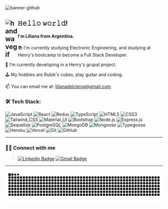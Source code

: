 ![banner-github](https://user-images.githubusercontent.com/94813118/176964815-19908d1d-80bc-4d05-aae6-7c9239ebdb44.png)


## 𝙷𝚎𝚕𝚕𝚘 𝚠𝚘𝚛𝚕𝚍! <img alt="handwavegif" src="https://user-images.githubusercontent.com/39513876/112366216-8cfe7400-8cfe-11eb-8116-7d3dbae20e97.gif" width='40' align="left"/>

#### I'm Liliana from Argentina.
📚 I'm currently studying Electronic Engineering, and studying at Henry's bootcamp to become a Full Stack Developer.

🌱 I’m currently developing in a Henry's grupal project.

🕹 My hobbies are Rubik's cubes, play guitar and coding.

📫 You can email me at: lilianadelcleiva@gmail.com 

### 🛠️ Tech Stack:
![JavaScript](https://img.shields.io/badge/-JavaScript-gray?style=flat-square&logo=javascript)
![React](https://img.shields.io/badge/-React-gray?style=flat-square&logo=react)
![Redux](https://img.shields.io/badge/-Redux-gray?style=flat-square&logo=Redux)
![TypeScript](https://img.shields.io/badge/-TypeScript-gray?style=flat-square&logo=typescript)
![HTML5](https://img.shields.io/badge/-HTML5-gray?style=flat-square&logo=html5&logoColor=white)
![CSS3](https://img.shields.io/badge/-CSS3-gray?style=flat-square&logo=css3)
![Tailwind_CSS](https://img.shields.io/badge/-Tailwind_CSS-gray?style=flat-square&logo=tailwind-css)
![Material_UI](https://img.shields.io/badge/-Material_UI-gray?style=flat-square&logo=material-ui)
![Bootstrap](https://img.shields.io/badge/-Bootstrap-gray?style=flat-square&logo=bootstrap)
![Node.js](https://img.shields.io/badge/-Nodejs-gray?style=flat-square&logo=Node.js)
![Express.js](https://img.shields.io/badge/-Express-gray?style=flat-square&logo=Express.js)
![Sequelize](https://img.shields.io/badge/-Sequelize-gray)
![PostgreSQL](https://img.shields.io/badge/-PostgreSQL-gray?style=flat-square&logo=postgresql)
![MongoDB](https://img.shields.io/badge/-MongoDB-gray?style=flat-square&logo=mongodb)
![Mongoose](https://img.shields.io/badge/-Mongoose-gray?style=flat-square&logo=mongooose)
![Typegoose](https://img.shields.io/badge/-Typegoose-gray?style=flat-square&logo=typegoose)
![Heroku](https://img.shields.io/badge/-Heroku-gray?style=flat-square&logo=heroku)
![Vercel](https://img.shields.io/badge/-Vercel-gray?style=flat-square&logo=vercel)
![Git](https://img.shields.io/badge/-Git-gray?style=flat-square&logo=git)
![GitHub](https://img.shields.io/badge/-GitHub-gray?style=flat-square&logo=github)

---

### 🤝🏻 Connect with me
> [![Linkedin Badge](https://img.shields.io/badge/-Liliana_Leiva-blue?style=flat-square&logo=Linkedin&logoColor=white&link=https://www.linkedin.com/in/lilianaleiva/)](https://www.linkedin.com/in/lilianaleiva/)
> [![Gmail Badge](https://img.shields.io/badge/-lilianadelcleiva@gmail.com-c14438?style=flat-square&logo=Gmail&logoColor=white&link=mailto:lilianadelcleiva@gmail.com)](mailto:lilianadelcleiva@gmail.com)

---

<p align="center">
   <img src="https://github.com/Asmit2952/Asmit2952/blob/output/github-contribution-grid-snake.svg" alt="snake">
</p>


<!--
**lilileiva/lilileiva** is a ✨ _special_ ✨ repository because its `README.md` (this file) appears on your GitHub profile.

Here are some ideas to get you started:

- 🔭 I’m currently working on ...
- 🌱 I’m currently learning ...
- 👯 I’m looking to collaborate on ...
- 🤔 I’m looking for help with ...
- 💬 Ask me about ...
- 📫 How to reach me: ...
- 😄 Pronouns: ...
- ⚡ Fun fact: ...
-->
